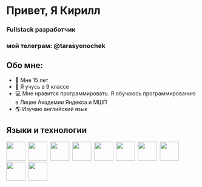 Привет, Я Кирилл
================


### Fullstack разработчик

### мой телеграм: @tarasyonochek

Обо мне:
--------

*   🎈 Мне 15 лет
*   🏫 Я учусь в 9 классе
*   💻 Мне нравится программировать. Я обучаюсь программированию в Лицее Академии Яндекса и МШП
*   🌎 Изучаю английский язык

Языки и технологии
------------------

<img src="https://cdn.jsdelivr.net/gh/devicons/devicon/icons/python/python-original-wordmark.svg" width="50" hieght="50" />&nbsp;
<img src="https://cdn.jsdelivr.net/gh/devicons/devicon/icons/html5/html5-original-wordmark.svg" width="50" hieght="50" />&nbsp;
<img src="https://cdn.jsdelivr.net/gh/devicons/devicon/icons/javascript/javascript-original.svg" width="50" hieght="50" />&nbsp;
<img src="https://cdn.jsdelivr.net/gh/devicons/devicon/icons/bootstrap/bootstrap-original-wordmark.svg" width="50" hieght="50" />&nbsp;
<img src="https://cdn.jsdelivr.net/gh/devicons/devicon/icons/handlebars/handlebars-original-wordmark.svg" width="50" hieght="50" />&nbsp;
<img src="https://cdn.jsdelivr.net/gh/devicons/devicon/icons/npm/npm-original-wordmark.svg" width="50" hieght="50" />&nbsp;
<img src="https://cdn.jsdelivr.net/gh/devicons/devicon/icons/express/express-original.svg" width="50" hieght="50" />&nbsp;
<img src="https://cdn.jsdelivr.net/gh/devicons/devicon/icons/nodejs/nodejs-original.svg" width="50" hieght="50" />&nbsp;
<img src="https://cdn.jsdelivr.net/gh/devicons/devicon/icons/mongodb/mongodb-original-wordmark.svg" width="50" hieght="50" />&nbsp;
<img src="https://cdn.jsdelivr.net/gh/devicons/devicon/icons/vuejs/vuejs-original-wordmark.svg" width="50" hieght="50" />&nbsp;

